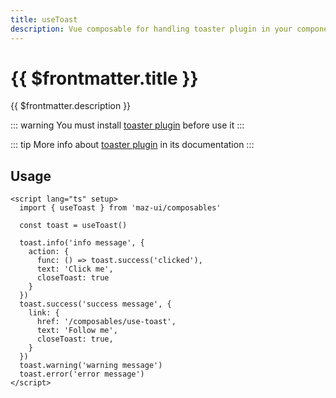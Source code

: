 ```yaml
---
title: useToast
description: Vue composable for handling toaster plugin in your components
---
```


# {{ $frontmatter.title }}

{{ $frontmatter.description }}

::: warning
You must install [toaster plugin](./../plugins/toaster.md#install) before use it
:::

::: tip
More info about [toaster plugin](./../plugins/toaster.md) in its documentation
:::

## Usage

```vue
<script lang="ts" setup>
  import { useToast } from 'maz-ui/composables'

  const toast = useToast()

  toast.info('info message', {
    action: {
      func: () => toast.success('clicked'),
      text: 'Click me',
      closeToast: true
    }
  })
  toast.success('success message', {
    link: {
      href: '/composables/use-toast',
      text: 'Follow me',
      closeToast: true,
    }
  })
  toast.warning('warning message')
  toast.error('error message')
</script>
```

<script lang="ts" setup>
  import { onMounted } from 'vue'
  import { useToast } from 'maz-ui/src/composables/useToast'

  const toast = useToast()

  onMounted(() => {
    toast.info('info message', {
      action: {
        func: () => toast.success('clicked'),
        text: 'Click me',
        closeToast: true
      }
    })
    toast.success('success message', {
      link: {
        href: '/composables/use-toast',
        text: 'Follow me',
        closeToast: true,
      }
    })
    toast.warning('warning message')
    toast.error('error message')
    toast.message('message')
  })

</script>
